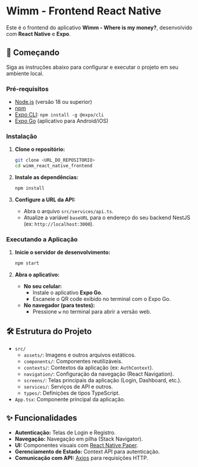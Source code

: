 
# Wimm - Frontend React Native

Este é o frontend do aplicativo **Wimm - Where is my money?**, desenvolvido com **React Native** e **Expo**.

## 🚀 Começando

Siga as instruções abaixo para configurar e executar o projeto em seu ambiente local.

### Pré-requisitos

- [Node.js](https://nodejs.org/) (versão 18 ou superior)
- [npm](https://www.npmjs.com/)
- [Expo CLI](https://docs.expo.dev/get-started/installation/): `npm install -g @expo/cli`
- [Expo Go](https://expo.dev/go) (aplicativo para Android/iOS)

### Instalação

1. **Clone o repositório:**
   ```bash
   git clone <URL_DO_REPOSITORIO>
   cd wimm_react_native_frontend
   ```

2. **Instale as dependências:**
   ```bash
   npm install
   ```

3. **Configure a URL da API:**
   - Abra o arquivo `src/services/api.ts`.
   - Atualize a variável `baseURL` para o endereço do seu backend NestJS (ex: `http://localhost:3000`).

### Executando a Aplicação

1. **Inicie o servidor de desenvolvimento:**
   ```bash
   npm start
   ```

2. **Abra o aplicativo:**
   - **No seu celular:**
     - Instale o aplicativo **Expo Go**.
     - Escaneie o QR code exibido no terminal com o Expo Go.
   - **No navegador (para testes):**
     - Pressione `w` no terminal para abrir a versão web.

## 🛠️ Estrutura do Projeto

- `src/`
  - `assets/`: Imagens e outros arquivos estáticos.
  - `components/`: Componentes reutilizáveis.
  - `contexts/`: Contextos da aplicação (ex: `AuthContext`).
  - `navigation/`: Configuração da navegação (React Navigation).
  - `screens/`: Telas principais da aplicação (Login, Dashboard, etc.).
  - `services/`: Serviços de API e outros.
  - `types/`: Definições de tipos TypeScript.
- `App.tsx`: Componente principal da aplicação.

## ✨ Funcionalidades

- **Autenticação:** Telas de Login e Registro.
- **Navegação:** Navegação em pilha (Stack Navigator).
- **UI:** Componentes visuais com [React Native Paper](https://reactnativepaper.com/).
- **Gerenciamento de Estado:** Context API para autenticação.
- **Comunicação com API:** [Axios](https://axios-http.com/) para requisições HTTP.


